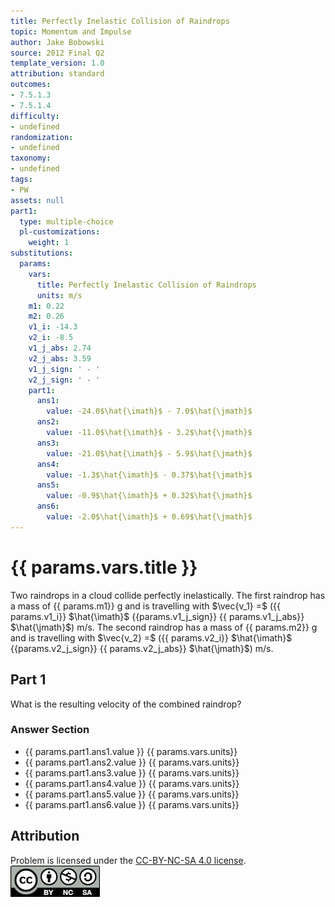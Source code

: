 ```yaml
---
title: Perfectly Inelastic Collision of Raindrops
topic: Momentum and Impulse
author: Jake Bobowski
source: 2012 Final Q2
template_version: 1.0
attribution: standard
outcomes:
- 7.5.1.3
- 7.5.1.4
difficulty:
- undefined
randomization:
- undefined
taxonomy:
- undefined
tags:
- PW
assets: null
part1:
  type: multiple-choice
  pl-customizations:
    weight: 1
substitutions:
  params:
    vars:
      title: Perfectly Inelastic Collision of Raindrops
      units: m/s
    m1: 0.22
    m2: 0.26
    v1_i: -14.3
    v2_i: -8.5
    v1_j_abs: 2.74
    v2_j_abs: 3.59
    v1_j_sign: ' - '
    v2_j_sign: ' - '
    part1:
      ans1:
        value: -24.0$\hat{\imath}$ - 7.0$\hat{\jmath}$
      ans2:
        value: -11.0$\hat{\imath}$ - 3.2$\hat{\jmath}$
      ans3:
        value: -21.0$\hat{\imath}$ - 5.9$\hat{\jmath}$
      ans4:
        value: -1.3$\hat{\imath}$ - 0.37$\hat{\jmath}$
      ans5:
        value: -0.9$\hat{\imath}$ + 0.32$\hat{\jmath}$
      ans6:
        value: -2.0$\hat{\imath}$ + 0.69$\hat{\jmath}$
---
```

# {{ params.vars.title }}
Two raindrops in a cloud collide perfectly inelastically. The first raindrop has a mass of {{ params.m1}} g and is travelling with $\vec{v_1} =$ ({{ params.v1_i}} $\hat{\imath}$ {{params.v1_j_sign}} {{ params.v1_j_abs}} $\hat{\jmath}$) m/s.
The second raindrop has a mass of {{ params.m2}} g and is travelling with $\vec{v_2} =$ ({{ params.v2_i}} $\hat{\imath}$ {{params.v2_j_sign}} {{ params.v2_j_abs}} $\hat{\jmath}$) m/s.
## Part 1

What is the resulting velocity of the combined raindrop?

### Answer Section

- {{ params.part1.ans1.value }} {{ params.vars.units}}
- {{ params.part1.ans2.value }} {{ params.vars.units}}
- {{ params.part1.ans3.value }} {{ params.vars.units}}
- {{ params.part1.ans4.value }} {{ params.vars.units}}
- {{ params.part1.ans5.value }} {{ params.vars.units}}
- {{ params.part1.ans6.value }} {{ params.vars.units}}

## Attribution

Problem is licensed under the [CC-BY-NC-SA 4.0 license](https://creativecommons.org/licenses/by-nc-sa/4.0/).<br> ![The Creative Commons 4.0 license requiring attribution-BY, non-commercial-NC, and share-alike-SA license.](https://raw.githubusercontent.com/firasm/bits/master/by-nc-sa.png)